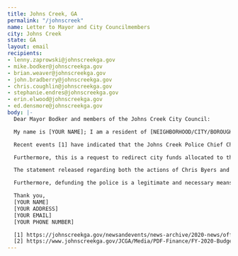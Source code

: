 ```yaml
---
title: Johns Creek, GA
permalink: "/johnscreek"
name: Letter to Mayor and City Councilmembers
city: Johns Creek
state: GA
layout: email
recipients:
- lenny.zaprowski@johnscreekga.gov
- mike.bodker@johnscreekga.gov
- brian.weaver@johnscreekga.gov
- john.bradberry@johnscreekga.gov
- chris.coughlin@johnscreekga.gov
- stephanie.endres@johnscreekga.gov
- erin.elwood@johnscreekga.gov
- ed.densmore@johnscreekga.gov
body: |-
  Dear Mayor Bodker and members of the Johns Creek City Council:

  My name is [YOUR NAME]; I am a resident of [NEIGHBORHOOD/CITY/BOROUGH], and I am emailing to demand the resignation of JCPD Chief of Police Chris Byers as well as redistribution of city funds away from the police and towards community-oriented programs.

  Recent events [1] have indicated that the Johns Creek Police Chief Chris Byers shows no respect towards the Black community in Johns Creek and has no demonstrable knowledge of the Black Lives Matter movement. His position within the JCPD is one of power and influence, and the clearly racist and uninformed ideas that he has expressed are angering and concerning. His lack of empathy and understanding on behalf of the Black community is not only personal but also reflects on the JCPD as an institution. This is a call for the immediate resignation of Chris Byers and the temporary instatement of a police chief who has demonstrated empathy and humanity towards Black lives.

  Furthermore, this is a request to redirect city funds allocated to the police department, towards underfunded departments such as Community Development and Parks and Recreation. JCPD was granted a budget of roughly $12 million in the 2020 Fiscal Year which surpasses the combined budget of Parks and Recreation, Community Development, and Public Works [2]. Additionally, The JCPD currently has 88 full-time employees whereas Parks and Recreation, Community Development, and Public Works have a total of 17. This allocation of funding and personnel to a historically anti-Black institution negatively reflects the values of the City of Johns Creek as more concerned with the policing of Black bodies than investment in community-led initiatives that have been proven to reduce crime. I also urge the City Council to enact legislation that holds police accountable and to overturn policies that allow police to engage in unlawful behavior with impunity, but above all defunding is the most necessary and direct path to ensure the safety of Johns Creek’s residents.

  The statement released regarding both the actions of Chris Byers and the “vital role” of the JCPD lead me to believe that you are not committed to Black lives in our community [1]. The careful review that you have promised has fallen significantly short of the request that is being made and again demonstrates a lack of empathy and humanity. The words of Chris Byers are indeed far-reaching, and they have not fallen on deaf ears. I ask that you deeply consider the implications of allowing Chris Byers to retain his position and the impression made by your unwillingness to publicly condemn the man speaking these hateful words.

  Furthermore, defunding the police is a legitimate and necessary means to ensure the safety of all of Johns Creek’s residents. The JCPD has a history of disproportionately policing Black and Brown bodies and using excessive force in cases where crisis workers with mental health training would be far more effective, to which I am sure the family of Shukri Ali Said can attest. Defunding the police necessarily means allocating money and resources towards crisis responders and medics. It means creating jobs, investing in education, and promoting mental health resources, all of which are proven to promote community safety. These are the actions that will result in a healthier, more just community. I implore you to please listen to the needs of your constituents and take immediate action to address these concerns.

  Thank you,
  [YOUR NAME]
  [YOUR ADDRESS]
  [YOUR EMAIL]
  [YOUR PHONE NUMBER]

  [1] https://johnscreekga.gov/newsandevents/news-archive/2020-news/official-johns-creek-statement-on-chris-byers-face
  [2] https://www.johnscreekga.gov/JCGA/Media/PDF-Finance/FY-2020-Budget-Book_presented-08-19-19.pdf
---
```


